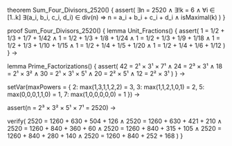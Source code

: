 theorem Sum_Four_Divisors_2520() {
  assert(
    ∃n = 2520 ∧
    ∃!k = 6 ∧
    ∀i ∈ [1..k] ∃(a_i, b_i, c_i, d_i) ∈ div(n) ⇒
    n = a_i + b_i + c_i + d_i ∧
    isMaximal(k)
  )
}

proof Sum_Four_Divisors_2520() {
  lemma Unit_Fractions() {
    assert(
      1 = 1/2 + 1/3 + 1/7 + 1/42 ∧
      1 = 1/2 + 1/3 + 1/8 + 1/24 ∧
      1 = 1/2 + 1/3 + 1/9 + 1/18 ∧
      1 = 1/2 + 1/3 + 1/10 + 1/15 ∧
      1 = 1/2 + 1/4 + 1/5 + 1/20 ∧
      1 = 1/2 + 1/4 + 1/6 + 1/12
    )
  } →

  lemma Prime_Factorizations() {
    assert(
      42 = 2¹ × 3¹ × 7¹ ∧
      24 = 2³ × 3¹ ∧
      18 = 2¹ × 3² ∧
      30 = 2¹ × 3¹ × 5¹ ∧
      20 = 2² × 5¹ ∧
      12 = 2² × 3¹
    )
  } →

  setVar(maxPowers = {
    2: max(1,3,1,1,2,2) = 3,
    3: max(1,1,2,1,0,1) = 2,
    5: max(0,0,0,1,1,0) = 1,
    7: max(1,0,0,0,0,0) = 1
  }) →

  assert(n = 2³ × 3² × 5¹ × 7¹ = 2520) →

  verify(
    2520 = 1260 + 630 + 504 + 126 ∧
    2520 = 1260 + 630 + 421 + 210 ∧
    2520 = 1260 + 840 + 360 + 60 ∧
    2520 = 1260 + 840 + 315 + 105 ∧
    2520 = 1260 + 840 + 280 + 140 ∧
    2520 = 1260 + 840 + 252 + 168
  )
}